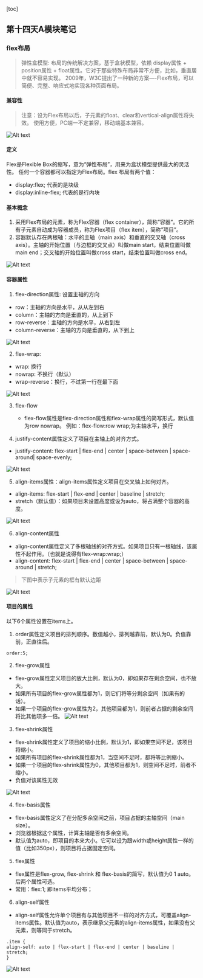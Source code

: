 [toc]

## 第十四天A模块笔记

### flex布局

> 弹性盒模型: 布局的传统解决方案，基于盒状模型，依赖 display属性 + position属性 + float属性。它对于那些特殊布局非常不方便，比如，垂直居中就不容易实现。
> 2009年，W3C提出了一种新的方案—-Flex布局，可以简便、完整、响应式地实现各种页面布局。

#### 兼容性
> 注意：设为Flex布局以后，子元素的float、clear和vertical-align属性将失效。
>  使用方便，PC端一不定兼容，移动端基本兼容。

![Alt text](./1575899999471.png)



#### 定义

Flex是Flexible Box的缩写，意为“弹性布局”，用来为盒状模型提供最大的灵活性。
任何一个容器都可以指定为Flex布局。flex 布局有两个值：
- display:flex; 代表的是块级
- display:inline-flex; 代表的是行内块

#### 基本概念

1. 采用Flex布局的元素，称为Flex容器（flex container），简称”容器”。它的所有子元素自动成为容器成员，称为Flex项目（flex item），简称”项目”。
2. 容器默认存在两根轴：水平的主轴（main axis）和垂直的交叉轴（cross axis）。主轴的开始位置（与边框的交叉点）叫做main start，结束位置叫做main end；交叉轴的开始位置叫做cross start，结束位置叫做cross end。

![Alt text](./1575900240810.png)



#### 容器属性

1. flex-direction属性: 设置主轴的方向
- row：主轴的方向是水平，从从左到右
- column：主轴的方向是垂直的，从上到下
- row-reverse：主轴的方向是水平，从右到左
- column-reverse：主轴的方向是垂直的，从下到上

![Alt text](./1575900267611.png)



2. flex-wrap:
- wrap: 换行
- nowrap: 不换行（默认）
- wrap-reverse：换行，不过第一行在最下面

![Alt text](./1575900291368.png)




3. flex-flow 
	- flex-flow属性是flex-direction属性和flex-wrap属性的简写形式，默认值为row nowrap。
例如：flex-flow:row wrap;为主轴水平，换行

4. justify-content属性定义了项目在主轴上的对齐方式。 
- justify-content: flex-start | flex-end | center | space-between | space-around| space-evenly;

![Alt text](./1575900368740.png)



5. align-items属性：align-items属性定义项目在交叉轴上如何对齐。 
- align-items: flex-start | flex-end | center | baseline | stretch;
- stretch（默认值）：如果项目未设置高度或设为auto，将占满整个容器的高度。

![Alt text](./1575900427107.png)



6. align-content属性 
- align-content属性定义了多根轴线的对齐方式。如果项目只有一根轴线，该属性不起作用。（也就是说得有flex-wrap:wrap;）
- align-content: flex-start | flex-end | center | space-between | space-around | stretch; 

> 下图中表示子元素的框有默认边距

![Alt text](./1575900518023.png)



#### 项目的属性

以下6个属性设置在items上。
1. order属性定义项目的排列顺序。数值越小，排列越靠前，默认为0。负值靠前，正直往后。
```
order:5;
```
2. flex-grow属性 
- flex-grow属性定义项目的放大比例，默认为0，即如果存在剩余空间，也不放大。 
- 如果所有项目的flex-grow属性都为1，则它们将等分剩余空间（如果有的话）。
- 如果一个项目的flex-grow属性为2，其他项目都为1，则前者占据的剩余空间将比其他项多一倍。
![Alt text](./1575900556407.png)

3. flex-shrink属性 
- flex-shrink属性定义了项目的缩小比例，默认为1，即如果空间不足，该项目将缩小。
- 如果所有项目的flex-shrink属性都为1，当空间不足时，都将等比例缩小。
- 如果一个项目的flex-shrink属性为0，其他项目都为1，则空间不足时，前者不缩小。
- 负值对该属性无效

![Alt text](./1575900571772.png)

4. flex-basis属性 
- flex-basis属性定义了在分配多余空间之前，项目占据的主轴空间（main size）。
- 浏览器根据这个属性，计算主轴是否有多余空间。
- 默认值为auto，即项目的本来大小。它可以设为跟width或height属性一样的值（比如350px），则项目将占据固定空间。

5. flex属性 
- flex属性是flex-grow, flex-shrink 和 flex-basis的简写，默认值为0 1 auto。后两个属性可选。
- 常用：flex:1;  即items平均分布；

6. align-self属性 
- align-self属性允许单个项目有与其他项目不一样的对齐方式，可覆盖align-items属性。默认值为auto，表示继承父元素的align-items属性，如果没有父元素，则等同于stretch。

```
.item {
align-self: auto | flex-start | flex-end | center | baseline | stretch;
}
```
![Alt text](./1575900587718.png)

